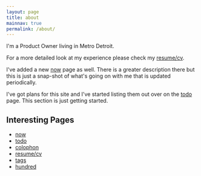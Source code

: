 ```yaml
---
layout: page
title: about
mainnav: true
permalink: /about/
---
```


I'm a Product Owner living in Metro Detroit.

For a more detailed look at my experience please check my [resume/cv].

I've added a new [now] page as well. There is a greater description there but this is just a snap-shot of what's going on with me that is updated periodically.

I've got plans for this site and I've started listing them out over on the [todo] page. This section is just getting started.

## Interesting Pages
* [now]
* [todo]
* [colophon]
* [resume/cv]
* [tags]
* [hundred]

[resume/cv]: ../cv
[now]: ../now
[todo]: ../todo
[colophon]: /colophon
[tags]: /tags
[hundred]: /hundred